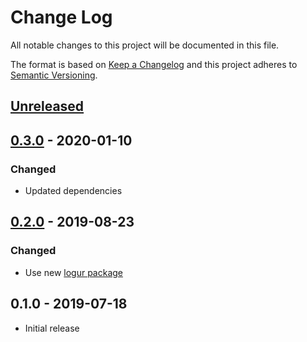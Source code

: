 # Change Log


All notable changes to this project will be documented in this file.

The format is based on [Keep a Changelog](http://keepachangelog.com/en/1.0.0/)
and this project adheres to [Semantic Versioning](http://semver.org/spec/v2.0.0.html).


## [Unreleased]


## [0.3.0] - 2020-01-10

### Changed

- Updated dependencies


## [0.2.0] - 2019-08-23

### Changed

- Use new [logur package](https://github.com/logur)


## 0.1.0 - 2019-07-18

- Initial release


[Unreleased]: https://github.com/emperror/handler-logur/compare/v0.3.0...HEAD
[0.3.0]: https://github.com/emperror/handler-logur/compare/v0.2.0...v0.3.0
[0.2.0]: https://github.com/emperror/handler-logur/compare/v0.1.0...v0.2.0
